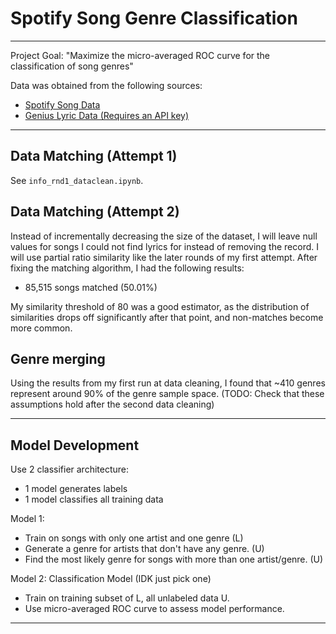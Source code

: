 # Spotify Song Genre Classification

***

Project Goal: "Maximize the micro-averaged ROC curve for the classification of song genres"

Data was obtained from the following sources:
- [Spotify Song Data](https://www.kaggle.com/yamaerenay/spotify-dataset-19212020-160k-tracks)
- [Genius Lyric Data (Requires an API key)](https://api.genius.com)

***

## Data Matching (Attempt 1)
See `info_rnd1_dataclean.ipynb`.

## Data Matching (Attempt 2)
Instead of incrementally decreasing the size of the dataset, I will leave null values for songs I could not find lyrics for instead of removing the record. I will use partial ratio similarity like the later rounds of my first attempt.
After fixing the matching algorithm, I had the following results:
- 85,515 songs matched (50.01%)

My similarity threshold of 80 was a good estimator, as the distribution of similarities drops off significantly after that point, and non-matches become more common. 

## Genre merging
Using the results from my first run at data cleaning, I found that ~410 genres represent around 90% of the genre sample space. (TODO: Check that these assumptions hold after the second data cleaning)

***

## Model Development

Use 2 classifier architecture:
- 1 model generates labels
- 1 model classifies all training data

Model 1:
- Train on songs with only one artist and one genre (L)
- Generate a genre for artists that don't have any genre. (U)
- Find the most likely genre for songs with more than one artist/genre. (U)

Model 2: Classification Model (IDK just pick one)
- Train on training subset of L, all unlabeled data U.
- Use micro-averaged ROC curve to assess model performance.

***











